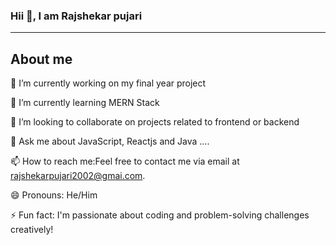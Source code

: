 ### Hii 👋, I am Rajshekar pujari
-------
## About me
 🔭 I’m currently working on my final year project
 
 🌱 I’m currently learning MERN Stack 
 
 👯 I’m looking to collaborate on  projects related to frontend or backend
 
 💬 Ask me about JavaScript, Reactjs and Java ....
 
 📫 How to reach me:Feel free to contact me via email at rajshekarpujari2002@gmai.com.
 
 😄 Pronouns: He/Him
 
 ⚡ Fun fact: I'm passionate about coding and problem-solving challenges creatively!

